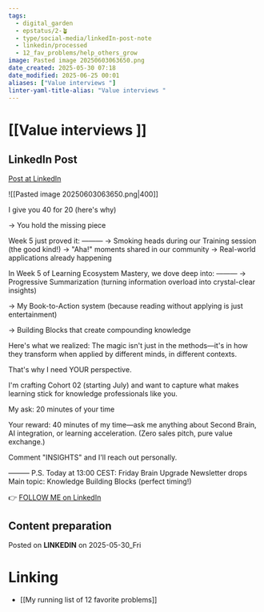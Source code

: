 ```yaml
---
tags:
  - digital_garden
  - epstatus/2-🪴
  - type/social-media/linkedIn-post-note
  - linkedin/processed
  - 12_fav_problems/help_others_grow
image: Pasted image 20250603063650.png
date_created: 2025-05-30 07:18
date_modified: 2025-06-25 00:01
aliases: ["Value interviews "]
linter-yaml-title-alias: "Value interviews "
---
```

# [[Value interviews ]]

## LinkedIn Post

[Post at LinkedIn](https://www.linkedin.com/posts/sebastiankamilli_i-give-you-40-for-20-heres-why-you-activity-7334097864215744513-VVtJ?utm_source=share&utm_medium=member_desktop&rcm=ACoAAA1M1pkBgWCYPhT45EpfLiHzViQqRWNCIv4)

![[Pasted image 20250603063650.png|400]]

I give you 40 for 20 (here's why)

→ You hold the missing piece

Week 5 just proved it:
———
→ Smoking heads during our Training session (the good kind!) 
→ "Aha!" moments shared in our community 
→ Real-world applications already happening

In Week 5 of Learning Ecosystem Mastery, we dove deep into:
———
→ Progressive Summarization 
(turning information overload into crystal-clear insights) 

→ My Book-to-Action system 
(because reading without applying is just entertainment) 

→ Building Blocks that create compounding knowledge

Here's what we realized: The magic isn't just in the methods—it's in how they transform when applied by different minds, in different contexts.

That's why I need YOUR perspective.

I'm crafting Cohort 02 (starting July) and want to capture what makes learning stick for knowledge professionals like you.

My ask: 20 minutes of your time

Your reward: 40 minutes of my time—ask me anything about Second Brain, AI integration, or learning acceleration. (Zero sales pitch, pure value exchange.)

Comment "INSIGHTS" and I'll reach out personally.

———
P.S. 
Today at 13:00 CEST: Friday Brain Upgrade Newsletter drops Main topic: Knowledge Building Blocks (perfect timing!)

👉 [FOLLOW ME on LinkedIn](https://www.linkedin.com/comm/mynetwork/discovery-see-all?usecase=PEOPLE_FOLLOWS&followMember=sebastiankamilli)

## Content preparation

Posted on **LINKEDIN** on 2025-05-30_Fri

# Linking

+ [[My running list of 12 favorite problems]]